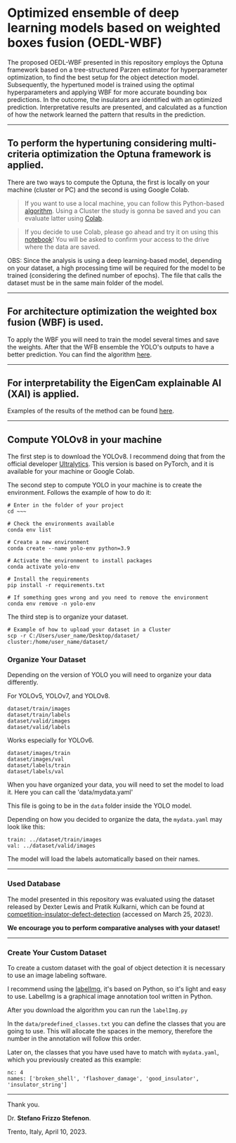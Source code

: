 # Optimized ensemble of deep learning models based on weighted boxes fusion (OEDL-WBF)

The proposed OEDL-WBF presented in this repository employs the Optuna framework based on a tree-structured Parzen estimator for hyperparameter optimization, to find the best setup for the object detection model. Subsequently, the hypertuned model is trained using the optimal hyperparameters and applying WBF for more accurate bounding box predictions. In the outcome, the insulators are identified with an optimized prediction. Interpretative results are presented, and calculated as a function of how the network learned the pattern that results in the prediction.

---

## To perform the hypertuning considering multi-criteria optimization the **Optuna framework** is applied.  

There are two ways to compute the Optuna, the first is locally on your machine (cluster or PC) and the second is using Google Colab.

> If you want to use a local machine, you can follow this Python-based [algorithm](https://github.com/SFStefenon/WBF-HE-YOLO/blob/main/Hypertuning_Optuna/Cluster_Computing/yolov8_insulator_exp1.py). Using a Cluster the study is gonna be saved and you can evaluate latter using [Colab](https://github.com/SFStefenon/WBF-HE-YOLO/blob/main/Hypertuning_Optuna/Cluster_Computing/Experiment_Results/Optuna_Results.ipynb).

> If you decide to use Colab, please go ahead and try it on using this [notebook](https://github.com/SFStefenon/WBF-HE-YOLO/blob/main/Hypertuning_Optuna/Google_Colab_Computing/YOLOv8_Optuna.ipynb)! You will be asked to confirm your access to the drive where the data are saved.

OBS: Since the analysis is using a deep learning-based model, depending on your dataset, a high processing time will be required for the model to be trained (considering the defined number of epochs). The file that calls the dataset must be in the same main folder of the model.

---

## For architecture optimization the **weighted box fusion (WBF)** is used.

To apply the WBF you will need to train the model several times and save the weights. After that the WFB ensemble the YOLO's outputs to have a better prediction. You can find the algorithm [here](https://github.com/SFStefenon/WBF-HE-YOLO/blob/main/Weighted_Box_Fusion/WBF_yolo.ipynb).

---

## For interpretability the **EigenCam** explainable AI (XAI) is applied.

Examples of the results of the method can be found [here](https://github.com/SFStefenon/WBF-HE-YOLO/tree/main/EigenCam).

---

## Compute YOLOv8 in your machine

The first step is to download the YOLOv8. I recommend doing that from the official developer [Ultralytics](https://github.com/ultralytics/ultralytics).
This version is based on PyTorch, and it is available for your machine or Google Colab.

The second step to compute YOLO in your machine is to create the environment. Follows the example of how to do it:

```
# Enter in the folder of your project
cd ~~~ 

# Check the environments available
conda env list

# Create a new environment
conda create --name yolo-env python=3.9

# Activate the environment to install packages
conda activate yolo-env

# Install the requirements
pip install -r requirements.txt

# If something goes wrong and you need to remove the environment
conda env remove -n yolo-env
```

The third step is to organize your dataset.

```
# Example of how to upload your dataset in a Cluster
scp -r C:/Users/user_name/Desktop/dataset/ cluster:/home/user_name/dataset/
```

### Organize Your Dataset

Depending on the version of YOLO you will need to organize your data differently.

For YOLOv5, YOLOv7, and YOLOv8.
```    
dataset/train/images
dataset/train/labels
dataset/valid/images
dataset/valid/labels
```

Works especially for YOLOv6.
```    
dataset/images/train
dataset/images/val
dataset/labels/train
dataset/labels/val
```

When you have organized your data, you will need to set the model to load it.
Here you can call the 'data/mydata.yaml'

This file is going to be in the `data` folder inside the YOLO model.

Depending on how you decided to organize the data, the `mydata.yaml` may look like this:
```
train: ../dataset/train/images
val: ../dataset/valid/images
```

The model will load the labels automatically based on their names.

---

### Used Database

The model presented in this repository was evaluated using the dataset released by Dexter Lewis and Pratik Kulkarni, which can be found at [competition-insulator-defect-detection](https://dx.doi.org/10.21227/vkdw-x769) (accessed on March 25, 2023).

**We encourage you to perform comparative analyses with your dataset!**

---

### Create Your Custom Dataset

To create a custom dataset with the goal of object detection it is necessary to use an image labeling software.

I recommend using the [labelImg](https://github.com/heartexlabs/labelImg), it's based on Python, so it's light and easy to use.
LabelImg is a graphical image annotation tool written in Python.

After you download the algorithm you can run the `labelImg.py`

In the `data/predefined_classes.txt` you can define the classes that you are going to use. 
This will allocate the spaces in the memory, therefore the number in the annotation will follow this order.

Later on, the classes that you have used have to match with `mydata.yaml`, which you previously created as this example:

```
nc: 4 
names: ['broken_shell', 'flashover_damage', 'good_insulator', 'insulator_string']
```

---
Thank you.

Dr. **Stefano Frizzo Stefenon**.

Trento, Italy, April 10, 2023.
